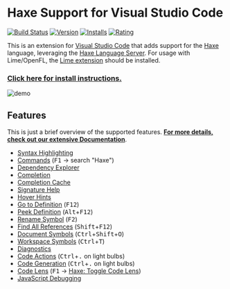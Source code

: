 # Haxe Support for Visual Studio Code

[![Build Status](https://travis-ci.org/vshaxe/vshaxe.svg?branch=master)](https://travis-ci.org/vshaxe/vshaxe) [![Version](https://vsmarketplacebadge.apphb.com/version-short/nadako.vshaxe.svg)](https://marketplace.visualstudio.com/items?itemName=nadako.vshaxe) [![Installs](https://vsmarketplacebadge.apphb.com/installs-short/nadako.vshaxe.svg)](https://marketplace.visualstudio.com/items?itemName=nadako.vshaxe) [![Rating](https://vsmarketplacebadge.apphb.com/rating-short/nadako.vshaxe.svg)](https://marketplace.visualstudio.com/items?itemName=nadako.vshaxe)

This is an extension for [Visual Studio Code](https://code.visualstudio.com) that adds support for the [Haxe](http://haxe.org/) language,
leveraging the [Haxe Language Server](https://github.com/vshaxe/haxe-languageserver). For usage with Lime/OpenFL, the [Lime extension](https://marketplace.visualstudio.com/items?itemName=openfl.lime-vscode-extension) should be installed.

### [**Click here for install instructions.**](https://github.com/vshaxe/vshaxe/wiki/Installation)

![demo](https://github.com/vshaxe/vshaxe/raw/master/images/demo.gif)

## Features

This is just a brief overview of the supported features. [**For more details, check out our extensive Documentation**](https://github.com/vshaxe/vshaxe/wiki).

- [Syntax Highlighting](https://github.com/vshaxe/haxe-TmLanguage)
- [Commands](https://github.com/vshaxe/vshaxe/wiki/Commands) (<kbd>F1</kbd> -> search "Haxe")
- [Dependency Explorer](https://github.com/vshaxe/vshaxe/wiki/Dependency-Explorer)
- [Completion](https://github.com/vshaxe/vshaxe/wiki/Completion)
- [Completion Cache](https://github.com/vshaxe/vshaxe/wiki/Completion-Cache)
- [Signature Help](https://github.com/vshaxe/vshaxe/wiki/Signature-Help)
- [Hover Hints](https://github.com/vshaxe/vshaxe/wiki/Hover-Hints)
- [Go to Definition](https://github.com/vshaxe/vshaxe/wiki/Go-to-Definition) (<kbd>F12</kbd>)
- [Peek Definition](https://github.com/vshaxe/vshaxe/wiki/Peek-Definition) (<kbd>Alt</kbd>+<kbd>F12</kbd>)
- [Rename Symbol](https://github.com/vshaxe/vshaxe/wiki/Rename-Symbol) (<kbd>F2</kbd>)
- [Find All References](https://github.com/vshaxe/vshaxe/wiki/Find-All-References) (<kbd>Shift</kbd>+<kbd>F12</kbd>)
- [Document Symbols](https://github.com/vshaxe/vshaxe/wiki/Document-Symbols) (<kbd>Ctrl</kbd>+<kbd>Shift</kbd>+<kbd>O</kbd>)
- [Workspace Symbols](https://github.com/vshaxe/vshaxe/wiki/Workspace-Symbols) (<kbd>Ctrl</kbd>+<kbd>T</kbd>)
- [Diagnostics](https://github.com/vshaxe/vshaxe/wiki/Diagnostics)
- [Code Actions](https://github.com/vshaxe/vshaxe/wiki/Code-Actions) (<kbd>Ctrl</kbd>+<kbd>.</kbd> on light bulbs)
- [Code Generation](https://github.com/vshaxe/vshaxe/wiki/Code-Generation) (<kbd>Ctrl</kbd>+<kbd>.</kbd> on light bulbs)
- [Code Lens](https://github.com/vshaxe/vshaxe/wiki/Code-Lens) (<kbd>F1</kbd> -> [Haxe: Toggle Code Lens](https://github.com/vshaxe/vshaxe/wiki/Commands#haxe-toggle-code-lens))
- [JavaScript Debugging](https://github.com/vshaxe/vshaxe/wiki/JavaScript-Debugging)
